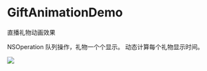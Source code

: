 # GiftAnimationDemo
直播礼物动画效果

NSOperation 队列操作，礼物一个个显示。
动态计算每个礼物显示时间。

![](https://github.com/cjq002/GiftAnimationDemo/raw/master/Media/demo.gif) 
